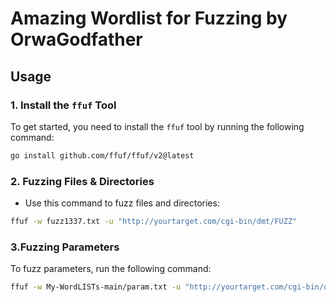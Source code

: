 # Amazing Wordlist for Fuzzing by OrwaGodfather

## Usage

### 1. Install the `ffuf` Tool

To get started, you need to install the `ffuf` tool by running the following command:

```bash
go install github.com/ffuf/ffuf/v2@latest

```
### 2. Fuzzing Files & Directories

* Use this command to fuzz files and directories:
```bash
ffuf -w fuzz1337.txt -u "http://yourtarget.com/cgi-bin/dmt/FUZZ"
```
### 3.Fuzzing Parameters
To fuzz parameters, run the following command:
```bash
ffuf -w My-WordLISTs-main/param.txt -u "http://yourtarget.com/cgi-bin/dmt/?FUZZ=1337"
```
